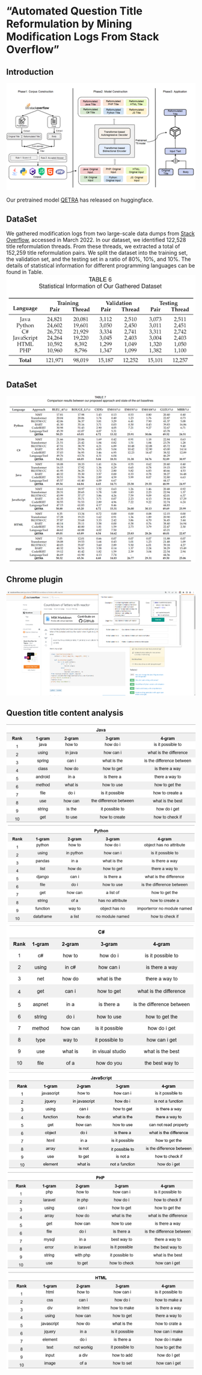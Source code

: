 # “Automated Question Title Reformulation by Mining Modification Logs From Stack Overflow” 
## Introduction

![Framework of our proposed approach](figs/frameWork.png)

Our pretrained model [QETRA](https://archive.org/download/stackexchange) has released on huggingface. 


## DataSet

We gathered modification logs from two large-scale data dumps from [Stack Overflow](https://archive.org/download/stackexchange), accessed in March 2022.
In our dataset,  we identified 122,528 title reformulation threads. From these threads, we extracted a total of 152,259 title reformulation pairs.
We split the dataset into the training set, the validation set, and the testing set in a ratio of 80\%, 10\%, and 10\%.
The details of statistical information for different programming languages can be found in Table.
![image](figs/Data.png)

## DataSet

![image](figs/RQ1.png)

## Chrome plugin

![image](figs/tool.png)

## Question title content analysis

![image](figs/java_gram.png)
![image](figs/python_gram.png)
![image](figs/C_gram.png)
![image](figs/js_gram.png)
![image](figs/php_gram.png)
![image](figs/html_gram.png)
